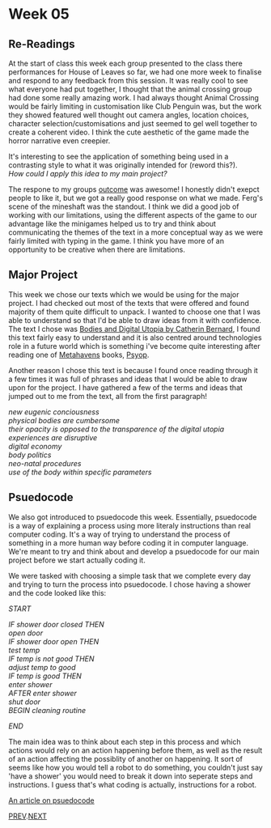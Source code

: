 # Week 05

## Re-Readings
At the start of class this week each group presented to the class there performances for House of Leaves so far, we had one more week to finalise and respond to any feedback from this session. It was really cool to see what everyone had put together, I thought that the animal crossing group had done some really amazing work. I had always thought Animal Crossing would be fairly limiting in customisation like Club Penguin was, but the work they showed featured well thought out camera angles, location choices, character selection/customisations and just seemed to gel well together to create a coherent video. I think the cute aesthetic of the game made the horror narrative even creepier. 

It's interesting to see the application of something being used in a contrasting style to what it was originally intended for (reword this?).  
*How could I apply this idea to my main project?*

The respone to my groups [outcome](https://www.youtube.com/watch?v=hxVLtIr6eNs&ab_channel=CeliaMance) was awesome! I honestly didn't exepct people to like it, but we got a really good response on what we made. Ferg's scene of the mineshaft was the standout. I think we did a good job of working with our limitations, using the different aspects of the game to our advantage like the minigames helped us to try and think about communicating the themes of the text in a more conceptual way as we were fairly limited with typing in the game. I think you have more of an opportunity to be creative when there are limitations.

## Major Project
This week we chose our texts which we would be using for the major project. I had checked out most of the texts that were offered and found majority of them quite difficult to unpack. I wanted to choose one that I was able to understand so that I'd be able to draw ideas from it with confidence. The text I chose was [Bodies and Digital Utopia by Catherin Bernard](http://digbeyond.com/readme/view.php?id=60&course=Code%20Words), I found this text fairly easy to understand and it is also centred around technologies role in a future world which is something i've become quite interesting after reading one of [Metahavens](https://theinfluencers.org/en/metahaven) books, [Psyop](https://www.artbook.com/9783960983620.html).

Another reason I chose this text is because I found once reading through it a few times it was full of phrases and ideas that I would be able to draw upon for the project. I have gathered a few of the terms and ideas that jumped out to me from the text, all from the first paragraph!

*new eugenic conciousness*\
*physical bodies are cumbersome*\
*their opacity is opposed to the transparence of the digital utopia*\
*experiences are disruptive*\
*digital economy*\
*body politics*\
*neo-natal procedures*\
*use of the body within specific parameters*

## Psuedocode

We also got introduced to psuedocode this week. Essentially, psuedocode is a way of explaining a process using more literaly instructions than real computer coding. It's a way of trying to understand the process of something in a more human way before coding it in computer language. We're meant to try and think about and develop a psuedocode for our main project before we start actually coding it.

We were tasked with choosing a simple task that we complete every day and trying to turn the process into psuedocode. I chose having a shower and the code looked like this:

*START*

*IF shower door closed THEN\
	   open door\
IF shower door open THEN \
	test temp\
IF temp is not good THEN\
	adjust temp to good\
IF temp is good THEN\
	enter shower\
AFTER enter shower\
	shut door\
BEGIN cleaning routine*

*END*

The main idea was to think about each step in this process and which actions would rely on an action happening before them, as well as the result of an action affecting the possiblity of another on happening. It sort of seems like how you would tell a robot to do something, you couldn't just say 'have a shower' you would need to break it down into seperate steps and instructions. I guess that's what coding is actually, instructions for a robot.

[An article on psuedocode](https://blog.usejournal.com/how-to-write-pseudocode-a-beginners-guide-29956242698)

[PREV](https://github.com/HamishPayne/CODE-WORDS/edit/master/Classroom/Week-04).[NEXT](https://github.com/HamishPayne/CODE-WORDS/edit/master/Classroom/Week-06)
